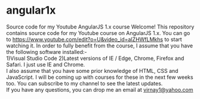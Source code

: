 # angular1x
Source code for my Youtube AngularJS 1.x course
Welcome!
This repository contains source code for my Youtube course on AngularJS 1.x.
You can go to https://www.youtube.com/edit?o=U&video_id=aIZHWfLMkhs to start watching it.
In order to fully benefit from the course, I assume that you have the following software installed:-<br/>
1)Visual Studio Code
2)Latest versions of IE / Edge, Chrome, Firefox and Safari. I just use IE and Chrome.
<br/>
I also assume that you have some prior knowledge of HTML, CSS and JavaScript. I will be coming up with courses for these in the next few weeks too. You can subscribe to my channel to see the latest updates.
<br/>
If you have any questions, you can drop me an email at virnay1@yahoo.com

